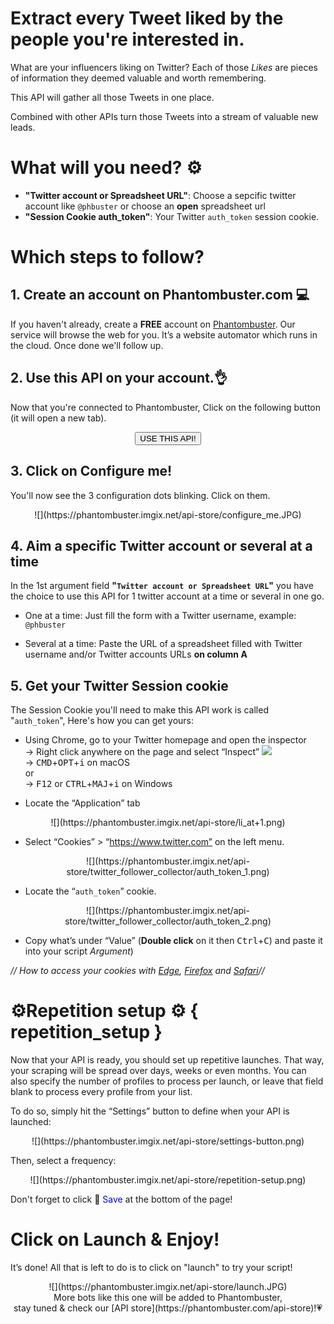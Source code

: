 # Extract every Tweet liked by the people you're interested in.

What are your influencers liking on Twitter? 
Each of those *Likes* are pieces of information they deemed valuable and worth remembering.

This API will gather all those Tweets in one place.

Combined with other APIs turn those Tweets into a stream of valuable new leads.

# What will you need? ⚙️ 
- **"Twitter account or Spreadsheet URL"**: Choose a sepcific twitter account like `@phbuster` or choose an **open** spreadsheet url
- **"Session Cookie auth_token"**: Your Twitter `auth_token` session cookie.

# Which steps to follow?
## 1. Create an account on Phantombuster.com 💻
If you haven't already, create a **FREE** account on [Phantombuster](https://phantombuster.com/register). Our service will browse the web for you. It’s a website automator which runs in the cloud. Once done we'll follow up.


## 2. Use this API on your account.👌
Now that you're connected to Phantombuster, Click on the following button (it will open a new tab).

<center><button type="button" class="btn btn-warning callToAction" onclick="useThisApi()">USE THIS API!</button></center>

## 3. Click on Configure me!
You'll now see the 3 configuration dots blinking. Click on them.

<center>![](https://phantombuster.imgix.net/api-store/configure_me.JPG)</center>

## 4. Aim a specific Twitter account or several at a time
In the 1st argument field **"`Twitter account or Spreadsheet URL`"** you have the choice to use this API for 1 twitter account at a time or several in one go.
* One at a time: Just fill the form with a Twitter username, example: `@phbuster`

* Several at a time: Paste the URL of a spreadsheet filled with Twitter username and/or Twitter accounts URLs **on column A**

## 5. Get your Twitter Session cookie 
The Session Cookie you'll need to make this API work is called "`auth_token`",
Here's how you can get yours:

* Using Chrome, go to your Twitter homepage and open the inspector  
→ Right click anywhere on the page and select “Inspect” ![](https://phantombuster.imgix.net/api-store/Inspect+browser.png)  
→ <kbd>CMD</kbd>+<kbd>OPT</kbd>+<kbd>i</kbd> on macOS  
or  
→ <kbd>F12</kbd> or <kbd>CTRL</kbd>+<kbd>MAJ</kbd>+<kbd>i</kbd> on Windows

* Locate the “Application” tab

<center>![](https://phantombuster.imgix.net/api-store/li_at+1.png)</center>

* Select “Cookies” > “https://www.twitter.com” on the left menu.

<center>![](https://phantombuster.imgix.net/api-store/twitter_follower_collector/auth_token_1.png)</center>

* Locate the “`auth_token`” cookie.

<center>![](https://phantombuster.imgix.net/api-store/twitter_follower_collector/auth_token_2.png)</center/>

* Copy what’s under “Value” (**Double click** on it then <kbd>Ctrl</kbd>+<kbd>C</kbd>) and paste it into your script _Argument_)

_// How to access your cookies with <a href="https://docs.microsoft.com/en-us/microsoft-edge/devtools-guide/debugger/cookies" target="_blank">Edge</a>, <a href="https://developer.mozilla.org/en-US/docs/Tools/Storage_Inspector" target="_blank">Firefox</a> and <a href="https://www.macobserver.com/tmo/article/see_full_cookie_details_in_safari_5.1" target="_blank">Safari</a>//_

# ⚙️️Repetition setup ⚙️ { repetition_setup }

Now that your API is ready, you should set up repetitive launches. That way, your scraping will be spread over days, weeks or even months. You can also specify the number of profiles to process per launch, or leave that field blank to process every profile from your list.


To do so, simply hit the “Settings” button to define when your API is launched:

<center>![](https://phantombuster.imgix.net/api-store/settings-button.png)</center>

Then, select a frequency:

<center>![](https://phantombuster.imgix.net/api-store/repetition-setup.png)</center>

Don't forget to click 💾 <span style="color:blue">Save</span> at the bottom of the page!

# Click on Launch & Enjoy!
It’s done! All that is left to do is to click on "launch" to try your script!
<center>![](https://phantombuster.imgix.net/api-store/launch.JPG)</center>

<center>More bots like this one will be added to Phantombuster,</center>
<center>stay tuned & check our [API store](https://phantombuster.com/api-store)!💗</center>
